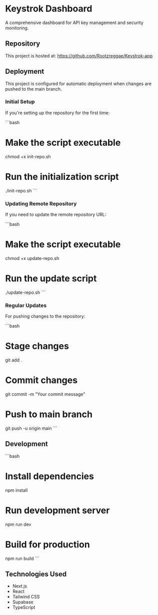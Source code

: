 # Keystrok Dashboard

A comprehensive dashboard for API key management and security monitoring.

## Repository

This project is hosted at: https://github.com/Rootzreggae/Keystrok-app

## Deployment

This project is configured for automatic deployment when changes are pushed to the main branch.

### Initial Setup

If you're setting up the repository for the first time:

\`\`\`bash
# Make the script executable
chmod +x init-repo.sh

# Run the initialization script
./init-repo.sh
\`\`\`

### Updating Remote Repository

If you need to update the remote repository URL:

\`\`\`bash
# Make the script executable
chmod +x update-repo.sh

# Run the update script
./update-repo.sh
\`\`\`

### Regular Updates

For pushing changes to the repository:

\`\`\`bash
# Stage changes
git add .

# Commit changes
git commit -m "Your commit message"

# Push to main branch
git push -u origin main
\`\`\`

## Development

\`\`\`bash
# Install dependencies
npm install

# Run development server
npm run dev

# Build for production
npm run build
\`\`\`

## Technologies Used

- Next.js
- React
- Tailwind CSS
- Supabase
- TypeScript
